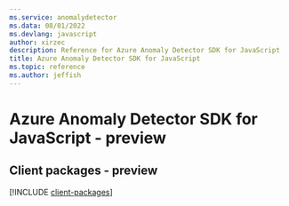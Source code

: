 ```yaml
---
ms.service: anomalydetector
ms.data: 08/01/2022
ms.devlang: javascript
author: xirzec
description: Reference for Azure Anomaly Detector SDK for JavaScript
title: Azure Anomaly Detector SDK for JavaScript
ms.topic: reference
ms.author: jeffish
---
```

# Azure Anomaly Detector SDK for JavaScript - preview

## Client packages - preview
[!INCLUDE [client-packages](anomaly-detector-client-index.md)]
